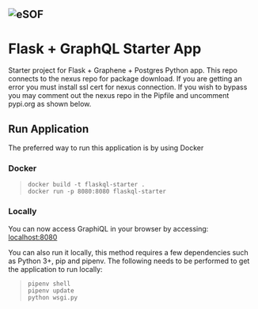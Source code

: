 ![eSOF](https://gitlab.agilesof.com/uploads/-/system/project/avatar/213/flask-graphene_copy.jpg?width=96)
----

# Flask + GraphQL Starter App

Starter project for Flask + Graphene + Postgres Python app. This repo connects to the nexus repo for package download. If you are getting an error you must install ssl cert for nexus connection. If you wish to bypass you may comment out the nexus repo in the Pipfile and uncomment pypi.org as shown below.

## Run Application

The preferred way to run this application is by using Docker

### Docker

> `docker build -t flaskql-starter .`  
> `docker run -p 8080:8080 flaskql-starter`  

### Locally

You can now access GraphiQL in your browser by accessing: [localhost:8080](localhost:8080)

You can also run it locally, this method requires a few dependencies such as Python 3+, pip and pipenv. The following needs to be performed to get the application to run locally:

> `pipenv shell`  
> `pipenv update`  
> `python wsgi.py`  
